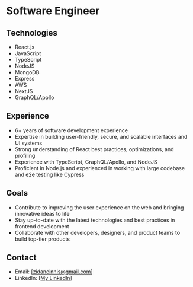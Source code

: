 # Software Engineer

## Technologies
- React.js
- JavaScript
- TypeScript
- NodeJS
- MongoDB
- Express
- AWS
- NextJS
- GraphQL/Apollo
## Experience
- 6+ years of software development experience
- Expertise in building user-friendly, secure, and scalable interfaces and UI systems
- Strong understanding of React best practices, optimizations, and profiling
- Experience with TypeScript, GraphQL/Apollo, and NodeJS
- Proficient in Node.js and experienced in working with large codebase and e2e testing like Cypress
## Goals
- Contribute to improving the user experience on the web and bringing innovative ideas to life
- Stay up-to-date with the latest technologies and best practices in frontend development
- Collaborate with other developers, designers, and product teams to build top-tier products
## Contact
- Email: [zidaneinnis@gmail.com]
- LinkedIn: [[My LinkedIn](https://www.linkedin.com/in/zidane-innis/)]


